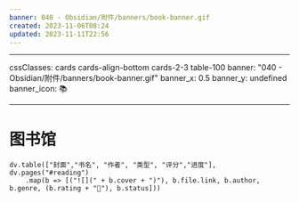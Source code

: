 ```yaml
---
banner: 040 - Obsidian/附件/banners/book-banner.gif
created: 2023-11-06T08:24
updated: 2023-11-11T22:56
---
```


---

cssClasses: cards cards-align-bottom cards-2-3 table-100
banner: "040 - Obsidian/附件/banners/book-banner.gif"
banner_x: 0.5
banner_y: undefined
banner_icon: 📚

---

# 图书馆

```dataviewjs
dv.table(["封面","书名", "作者", "类型", "评分","进度"], dv.pages("#reading")
    .map(b => [("![](" + b.cover + ")"), b.file.link, b.author, b.genre, (b.rating + "🌟"), b.status]))
```
